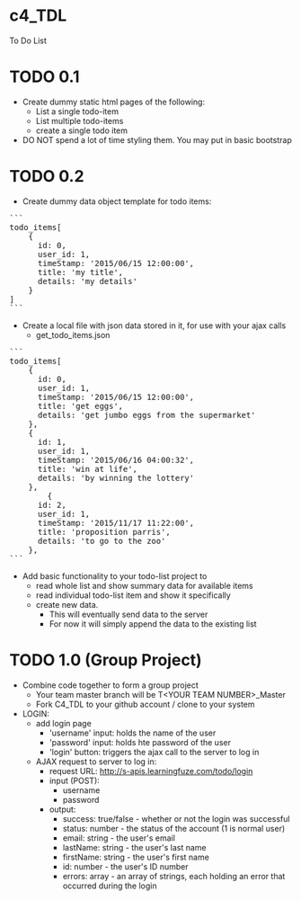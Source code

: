 # c4_TDL
To Do List

# TODO 0.1 
- Create dummy static html pages of the following:
    - List a single todo-item
    - List multiple todo-items
    - create a single todo item
- DO NOT spend a lot of time styling them.  You may put in basic bootstrap

# TODO 0.2
- Create dummy data object template for todo items:
<pre>
``` 
todo_items[
    {
      id: 0,
      user_id: 1,
      timeStamp: '2015/06/15 12:00:00',
      title: 'my title',
      details: 'my details'
    }
]
```
</pre>
- Create a local file with json data stored in it, for use with your ajax calls
  - get_todo_items.json
<pre>
``` 
todo_items[
    {
      id: 0,
      user_id: 1,
      timeStamp: '2015/06/15 12:00:00',
      title: 'get eggs',
      details: 'get jumbo eggs from the supermarket'
    },
    {
      id: 1,
      user_id: 1,
      timeStamp: '2015/06/16 04:00:32',
      title: 'win at life',
      details: 'by winning the lottery'
    },
        {
      id: 2,
      user_id: 1,
      timeStamp: '2015/11/17 11:22:00',
      title: 'proposition parris',
      details: 'to go to the zoo'
    },
```
</pre>
- Add basic functionality to your todo-list project to
    - read whole list and show summary data for available items
    - read individual todo-list item and show it specifically
    - create new data.
        - This will eventually send data to the server
        - For now it will simply append the data to the existing list

# TODO 1.0 (Group Project)
- Combine code together to form a group project
    - Your team master branch will be T&lt;YOUR TEAM NUMBER&gt;_Master
    - Fork C4_TDL to your github account / clone to your system
- LOGIN:
    - add login page
        - 'username' input: holds the name of the user
        - 'password' input: holds hte password of the user
        - 'login' button: triggers the ajax call to the server to log in
    - AJAX request to server to log in:
        - request URL: http://s-apis.learningfuze.com/todo/login
        - input (POST):
            - username
            - password
        - output:
            - success: true/false - whether or not the login was successful
            - status:  number - the status of the account (1 is normal user)
            - email: string - the user's email
            - lastName: string - the user's last name
            - firstName: string - the user's first name
            - id: number - the user's ID number
            - errors: array - an array of strings, each holding an error that occurred during the login
